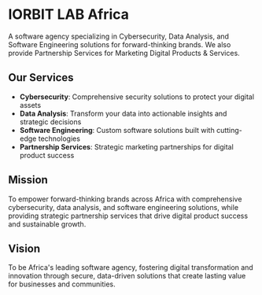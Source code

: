 # IORBIT LAB Africa

A software agency specializing in Cybersecurity, Data Analysis, and Software Engineering solutions for forward-thinking brands. We also provide Partnership Services for Marketing Digital Products & Services.

## Our Services

- **Cybersecurity**: Comprehensive security solutions to protect your digital assets
- **Data Analysis**: Transform your data into actionable insights and strategic decisions
- **Software Engineering**: Custom software solutions built with cutting-edge technologies
- **Partnership Services**: Strategic marketing partnerships for digital product success

## Mission

To empower forward-thinking brands across Africa with comprehensive cybersecurity, data analysis, and software engineering solutions, while providing strategic partnership services that drive digital product success and sustainable growth.

## Vision

To be Africa's leading software agency, fostering digital transformation and innovation through secure, data-driven solutions that create lasting value for businesses and communities.

